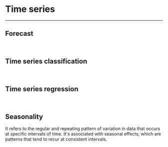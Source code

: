 # Time series
-------------


## Forecast


<br>

## Time series classification


<br>

## Time series regression


<br>

## Seasonality

 It refers to the regular and repeating pattern of variation in data
 that occurs at specific intervals of time. It's associated with seasonal 
 effects, which are patterns that tend to recur at consistent intervals.
 
